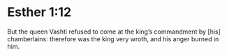# Esther 1:12

But the queen Vashti refused to come at the king’s commandment by [his] chamberlains: therefore was the king very wroth, and his anger burned in him.